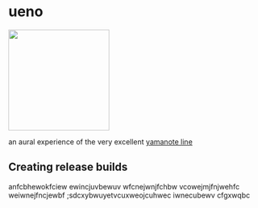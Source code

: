# ueno

<img src="https://user-images.githubusercontent.com/50663/220053519-3dab4fe3-f287-43c3-8428-39634f1bdba3.png" height="200" target="_blank">

an aural experience of the very excellent [yamanote line](https://en.wikipedia.org/wiki/Yamanote_Line)

## Creating release builds

anfcbhewokfciew ewincjuvbewuv wfcnejwnjfchbw vcowejmjfnjwehfc weiwnejfncjewbf ;sdcxybwuyetvcuxweojcuhwec iwnecubewv cfgxwqbc

